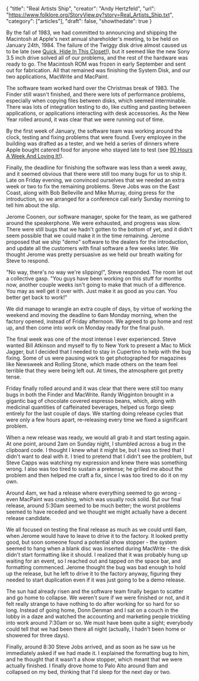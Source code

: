 {
  "title": "Real Artists Ship",
  "creator": "Andy Hertzfeld",
  "url": "https://www.folklore.org/StoryView.py?story=Real_Artists_Ship.txt",
  "category": ["articles"],
  "draft": false,
  "showthedate": true
}

By the fall of 1983, we had committed to announcing and shipping the Macintosh at Apple's next annual shareholder's meeting, to be held on January 24th, 1984. The failure of the Twiggy disk drive almost caused us to be late (see [Quick, Hide In This Closet!](https://www.folklore.org/StoryView.py?project=Macintosh&story=Hide_Under_This_Desk.txt)), but it seemed like the new Sony 3.5 inch drive solved all of our problems, and the rest of the hardware was ready to go. The Macintosh ROM was frozen in early September and sent out for fabrication. All that remained was finishing the System Disk, and our two applications, MacWrite and MacPaint.

The software team worked hard over the Christmas break of 1983. The Finder still wasn't finished, and there were lots of performance problems, especially when copying files between disks, which seemed interminable. There was lots of integration testing to do, like cutting and pasting between applications, or applications interacting with desk accessories. As the New Year rolled around, it was clear that we were running out of time.

By the first week of January, the software team was working around the clock, testing and fixing problems that were found. Every employee in the building was drafted as a tester, and we held a series of dinners where Apple bought catered food for anyone who stayed late to test (see [90 Hours A Week And Loving It!](https://www.folklore.org/StoryView.py?project=Macintosh&story=90_Hours_A_Week_And_Loving_It.txt)).

Finally, the deadline for finishing the software was less than a week away, and it seemed obvious that there were still too many bugs for us to ship it. Late on Friday evening, we convinced ourselves that we needed an extra week or two to fix the remaining problems. Steve Jobs was on the East Coast, along with Bob Belleville and Mike Murray, doing press for the introduction, so we arranged for a conference call early Sunday morning to tell him about the slip.

Jerome Coonen, our software manager, spoke for the team, as we gathered around the speakerphone. We were exhausted, and progress was slow. There were still bugs that we hadn't gotten to the bottom of yet, and it didn't seem possible that we could make it in the time remaining. Jerome proposed that we ship "demo" software to the dealers for the introduction, and update all the customers with final software a few weeks later. We thought Jerome was pretty persuasive as we held our breath waiting for Steve to respond.

"No way, there's no way we're slipping!", Steve responded. The room let out a collective gasp. "You guys have been working on this stuff for months now, another couple weeks isn't going to make that much of a difference. You may as well get it over with. Just make it as good as you can. You better get back to work!"

We did manage to wrangle an extra couple of days, by virtue of working the weekend and moving the deadline to 6am Monday morning, when the factory opened, instead of Friday afternoon. We agreed to go home and rest up, and then come into work on Monday ready for the final push.

The final week was one of the most intense I ever experienced. Steve wanted Bill Atkinson and myself to fly to New York to present a Mac to Mick Jagger, but I decided that I needed to stay in Cupertino to help with the bug fixing. Some of us were pausing work to get photographed for magazines like Newsweek and Rolling Stone, which made others on the team feel terrible that they were being left out. At times, the atmosphere got pretty tense.

Friday finally rolled around and it was clear that there were still too many bugs in both the Finder and MacWrite. Randy Wigginton brought in a gigantic bag of chocolate covered espresso beans, which, along with medicinal quantities of caffeinated beverages, helped us forgo sleep entirely for the last couple of days. We starting doing release cycles that were only a few hours apart, re-releasing every time we fixed a significant problem.

When a new release was ready, we would all grab it and start testing again. At one point, around 2am on Sunday night, I stumbled across a bug in the clipboard code. I thought I knew what it might be, but I was so tired that I didn't want to deal with it. I tried to pretend that I didn't see the problem, but Steve Capps was watching my expression and knew there was something wrong. I also was too tired to sustain a pretense; he grilled me about the problem and then helped me craft a fix, since I was too tired to do it on my own.

Around 4am, we had a release where everything seemed to go wrong - even MacPaint was crashing, which was usually rock solid. But our final release, around 5:30am seemed to be much better; the worst problems seemed to have receded and we thought we might actually have a decent release candidate.

We all focused on testing the final release as much as we could until 6am, when Jerome would have to leave to drive it to the factory. It looked pretty good, but soon someone found a potential show stopper - the system seemed to hang when a blank disc was inserted during MacWrite - the disk didn't start formatting like it should. I realized that it was probably hung up waiting for an event, so I reached out and tapped on the space bar, and formatting commenced. Jerome thought the bug was bad enough to hold up the release, but he left to drive it to the factory anyway, figuring they needed to start duplication even if it was just going to be a demo release.

The sun had already risen and the software team finally began to scatter and go home to collapse. We weren't sure if we were finished or not, and it felt really strange to have nothing to do after working for so hard for so long. Instead of going home, Donn Denman and I sat on a couch in the lobby in a daze and watched the accounting and marketing people trickling into work around 7:30am or so. We must have been quite a sight; everybody could tell that we had been there all night (actually, I hadn't been home or showered for three days).

Finally, around 8:30 Steve Jobs arrived, and as soon as he saw us he immediately asked if we had made it. I explained the formatting bug to him, and he thought that it wasn't a show stopper, which meant that we were actually finished. I finally drove home to Palo Alto around 9am and collapsed on my bed, thinking that I'd sleep for the next day or two.